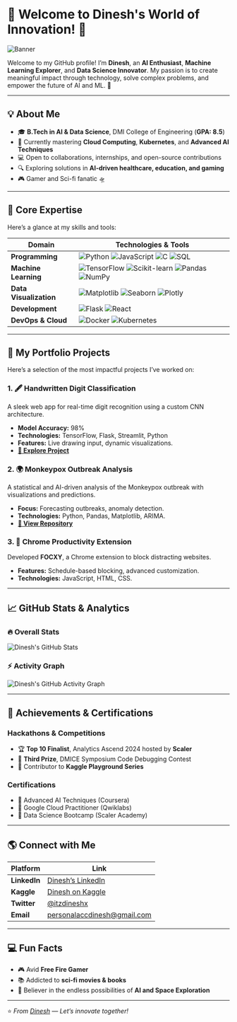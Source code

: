 # 🌟 Welcome to Dinesh's World of Innovation! 🌟  
![Banner]([https://repository-images.githubusercontent.com/379526426/58e8ed00-4afc-11eb-828b-d2ab9b7b3a8d](https://i.giphy.com/media/v1.Y2lkPTc5MGI3NjExY2ZjMXZ5Z3BpMm9hMDIwZXBqaHpydTYzMHk5Y2I5OWhlZncwcDBpMiZlcD12MV9pbnRlcm5hbF9naWZfYnlfaWQmY3Q9Zw/9C1nyePnovqlpEYFMD/giphy.gif))

Welcome to my GitHub profile! I’m **Dinesh**, an **AI Enthusiast**, **Machine Learning Explorer**, and **Data Science Innovator**. My passion is to create meaningful impact through technology, solve complex problems, and empower the future of AI and ML. 🚀  

---

## 💡 **About Me**  

- 🎓 **B.Tech in AI & Data Science**, DMI College of Engineering (**GPA: 8.5**)  
- 🌱 Currently mastering **Cloud Computing**, **Kubernetes**, and **Advanced AI Techniques**  
- 💻 Open to collaborations, internships, and open-source contributions  
- 🔍 Exploring solutions in **AI-driven healthcare, education, and gaming**  
- 🎮 Gamer and Sci-fi fanatic 🛸  

---

## 🌌 **Core Expertise**  
Here’s a glance at my skills and tools:  

| **Domain**              | **Technologies & Tools**                                                                                                            |  
|--------------------------|------------------------------------------------------------------------------------------------------------------------------------|  
| **Programming**          | ![Python](https://img.shields.io/badge/-Python-blue?logo=python&logoColor=white) ![JavaScript](https://img.shields.io/badge/-JavaScript-yellow?logo=javascript) ![C](https://img.shields.io/badge/-C-lightgrey?logo=c) ![SQL](https://img.shields.io/badge/-SQL-blue)  |  
| **Machine Learning**     | ![TensorFlow](https://img.shields.io/badge/-TensorFlow-orange?logo=tensorflow) ![Scikit-learn](https://img.shields.io/badge/-Scikit--learn-green?logo=scikit-learn) ![Pandas](https://img.shields.io/badge/-Pandas-darkblue?logo=pandas) ![NumPy](https://img.shields.io/badge/-NumPy-lightblue?logo=numpy)  |  
| **Data Visualization**   | ![Matplotlib](https://img.shields.io/badge/-Matplotlib-blue) ![Seaborn](https://img.shields.io/badge/-Seaborn-green) ![Plotly](https://img.shields.io/badge/-Plotly-purple)  |  
| **Development**          | ![Flask](https://img.shields.io/badge/-Flask-lightgrey?logo=flask) ![React](https://img.shields.io/badge/-React-blue?logo=react)  |  
| **DevOps & Cloud**       | ![Docker](https://img.shields.io/badge/-Docker-lightblue?logo=docker) ![Kubernetes](https://img.shields.io/badge/-Kubernetes-blue?logo=kubernetes)  |  

---

## 📂 **My Portfolio Projects**  
Here’s a selection of the most impactful projects I’ve worked on:  

### 1. **🖋️ Handwritten Digit Classification**  
A sleek web app for real-time digit recognition using a custom CNN architecture.  
- **Model Accuracy:** 98%  
- **Technologies:** TensorFlow, Flask, Streamlit, Python  
- **Features:** Live drawing input, dynamic visualizations.  
- **[🔗 Explore Project](https://github.com/itzdineshx/MNIST_Digit_Recognition)**  

### 2. **🌍 Monkeypox Outbreak Analysis**  
A statistical and AI-driven analysis of the Monkeypox outbreak with visualizations and predictions.  
- **Focus:** Forecasting outbreaks, anomaly detection.  
- **Technologies:** Python, Pandas, Matplotlib, ARIMA.  
- **[🔗 View Repository](https://github.com/itzdineshx/MPOX_Analysis_Forecasting)**  

### 3. **🚀 Chrome Productivity Extension**  
Developed **FOCXY**, a Chrome extension to block distracting websites.  
- **Features:** Schedule-based blocking, advanced customization.  
- **Technologies:** JavaScript, HTML, CSS.  

---

## 📈 **GitHub Stats & Analytics**  

### **🔥 Overall Stats**  
![Dinesh's GitHub Stats](https://github-readme-stats.vercel.app/api?username=itzdineshx&show_icons=true&theme=radical&count_private=true)  

### **⚡ Activity Graph**  
![Dinesh's GitHub Activity Graph](https://github-readme-activity-graph.vercel.app/graph?username=itzdineshx&theme=dracula&bg_color=1a1b27&color=69DADB&line=4DBD33&point=FFFFFF&area=true)  

---

## 🎯 **Achievements & Certifications**  

### **Hackathons & Competitions**  
- 🏆 **Top 10 Finalist**, Analytics Ascend 2024 hosted by **Scaler**  
- 🥉 **Third Prize**, DMICE Symposium Code Debugging Contest  
- 🚀 Contributor to **Kaggle Playground Series**  

### **Certifications**  
- 🏅 Advanced AI Techniques (Coursera)  
- 🏅 Google Cloud Practitioner (Qwiklabs)  
- 🏅 Data Science Bootcamp (Scaler Academy)  

---

## 🌎 **Connect with Me**  

| Platform         | Link                                         |  
|------------------|---------------------------------------------|  
| **LinkedIn**     | [Dinesh’s LinkedIn](https://linkedin.com/in/itzdineshx) |  
| **Kaggle**       | [Dinesh on Kaggle](https://kaggle.com/dinesh873) |  
| **Twitter**      | [@itzdineshx](https://twitter.com/itzdineshx)  |  
| **Email**        | [personalaccdinesh@gmail.com](mailto:personalaccdinesh@gmail.com) |  

---

## 💻 **Fun Facts**  
- 🎮 Avid **Free Fire Gamer**  
- 📚 Addicted to **sci-fi movies & books**  
- 🌌 Believer in the endless possibilities of **AI and Space Exploration**  

---

⭐️ *From [Dinesh](https://github.com/itzdineshx) — Let’s innovate together!*
